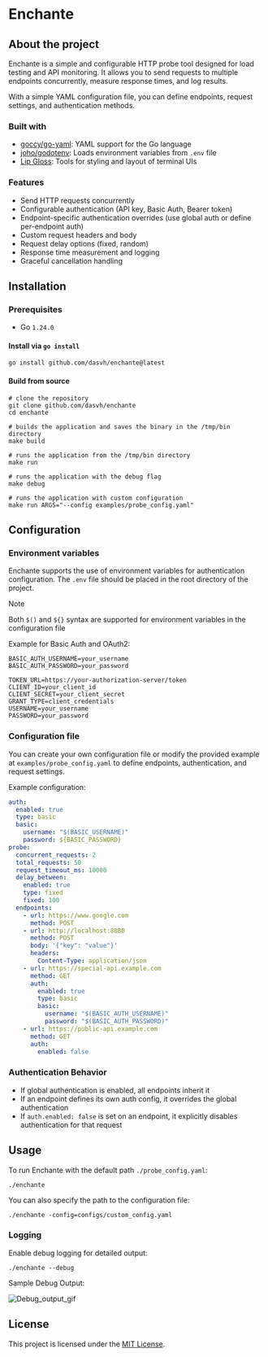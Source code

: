 # Enchante

## About the project 

Enchante is a simple and configurable HTTP probe tool designed for load testing and API monitoring.
It allows you to send requests to multiple endpoints concurrently, measure response times, and log results.

With a simple YAML configuration file, you can define endpoints, request settings, and authentication methods.

### Built with

* [goccy/go-yaml](https://github.com/goccy/go-yaml): YAML support for the Go language
* [joho/godotenv](https://github.com/joho/godotenv): Loads environment variables from `.env` file
* [Lip Gloss](https://github.com/charmbracelet/lipgloss): Tools for styling and layout of terminal UIs

### Features
- Send HTTP requests concurrently
- Configurable authentication (API key, Basic Auth, Bearer token)
- Endpoint-specific authentication overrides (use global auth or define per-endpoint auth)
- Custom request headers and body
- Request delay options (fixed, random)
- Response time measurement and logging
- Graceful cancellation handling

## Installation

### Prerequisites

- Go `1.24.0`

#### Install via `go install`

```shell
go install github.com/dasvh/enchante@latest
```

#### Build from source

```shell
# clone the repository
git clone github.com/dasvh/enchante
cd enchante

# builds the application and saves the binary in the /tmp/bin directory
make build

# runs the application from the /tmp/bin directory
make run

# runs the application with the debug flag
make debug

# runs the application with custom configuration
make run ARGS="--config examples/probe_config.yaml"
```

## Configuration

### Environment variables

Enchante supports the use of environment variables for authentication configuration.
The `.env` file should be placed in the root directory of the project.

> [!NOTE]
> Both `$()` and `${}` syntax are supported for environment variables in the configuration file

Example for Basic Auth and OAuth2:
```shell
BASIC_AUTH_USERNAME=your_username
BASIC_AUTH_PASSWORD=your_password

TOKEN_URL=https://your-authorization-server/token
CLIENT_ID=your_client_id
CLIENT_SECRET=your_client_secret
GRANT_TYPE=client_credentials
USERNAME=your_username
PASSWORD=your_password
```

### Configuration file

You can create your own configuration file or modify the provided example at `examples/probe_config.yaml`
to define endpoints, authentication, and request settings.

Example configuration:
```yaml
auth:
  enabled: true
  type: basic
  basic:
    username: "$(BASIC_USERNAME)"
    password: ${BASIC_PASSWORD}
probe:
  concurrent_requests: 2
  total_requests: 50
  request_timeout_ms: 10000
  delay_between:
    enabled: true
    type: fixed
    fixed: 100
  endpoints:
    - url: https://www.google.com
      method: POST
    - url: http://localhost:8080
      method: POST
      body: '{"key": "value"}'
      headers:
        Content-Type: application/json
    - url: https://special-api.example.com
      method: GET
      auth:
        enabled: true
        type: basic
        basic:
          username: "$(BASIC_AUTH_USERNAME)"
          password: "$(BASIC_AUTH_PASSWORD)"
    - url: https://public-api.example.com
      method: GET
      auth:
        enabled: false
```

### Authentication Behavior

* If global authentication is enabled, all endpoints inherit it
* If an endpoint defines its own auth config, it overrides the global authentication
* If `auth.enabled: false` is set on an endpoint, it explicitly disables authentication for that request

## Usage

To run Enchante with the default path `./probe_config.yaml`:

```shell
./enchante
```

You can also specify the path to the configuration file:

```shell
./enchante -config=configs/custom_config.yaml
```

### Logging

Enable debug logging for detailed output:

```shell
./enchante --debug
```

Sample Debug Output:

![Debug_output_gif](docs/gifs/debug.gif)

## License

This project is licensed under the [MIT License](https://github.com/dasvh/enchante/raw/main/LICENSE).
